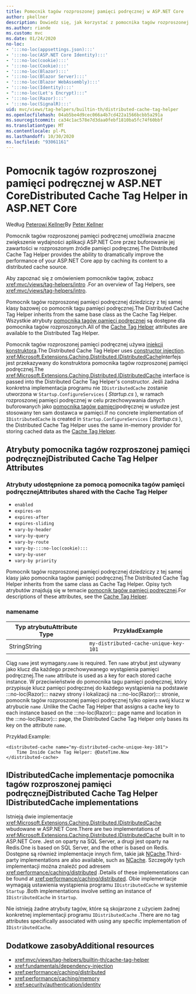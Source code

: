 ```yaml
---
title: Pomocnik tagów rozproszonej pamięci podręcznej w ASP.NET Core
author: pkellner
description: Dowiedz się, jak korzystać z pomocnika tagów rozproszonej pamięci podręcznej.
ms.author: riande
ms.custom: mvc
ms.date: 01/24/2020
no-loc:
- ':::no-loc(appsettings.json):::'
- ':::no-loc(ASP.NET Core Identity):::'
- ':::no-loc(cookie):::'
- ':::no-loc(Cookie):::'
- ':::no-loc(Blazor):::'
- ':::no-loc(Blazor Server):::'
- ':::no-loc(Blazor WebAssembly):::'
- ':::no-loc(Identity):::'
- ":::no-loc(Let's Encrypt):::"
- ':::no-loc(Razor):::'
- ':::no-loc(SignalR):::'
uid: mvc/views/tag-helpers/builtin-th/distributed-cache-tag-helper
ms.openlocfilehash: 04ab5be4d9cec066a4b7cd422a1566bcbb5a291a
ms.sourcegitcommit: ca34c1ac578e7d3daa0febf1810ba5fc74f60bbf
ms.translationtype: MT
ms.contentlocale: pl-PL
ms.lasthandoff: 10/30/2020
ms.locfileid: "93061161"
---
```

# <a name="distributed-cache-tag-helper-in-aspnet-core"></a><span data-ttu-id="3ac67-103">Pomocnik tagów rozproszonej pamięci podręcznej w ASP.NET Core</span><span class="sxs-lookup"><span data-stu-id="3ac67-103">Distributed Cache Tag Helper in ASP.NET Core</span></span>

<span data-ttu-id="3ac67-104">Według [Peterowi Kellner](https://peterkellner.net)</span><span class="sxs-lookup"><span data-stu-id="3ac67-104">By [Peter Kellner](https://peterkellner.net)</span></span>

<span data-ttu-id="3ac67-105">Pomocnik tagów rozproszonej pamięci podręcznej umożliwia znaczne zwiększenie wydajności aplikacji ASP.NET Core przez buforowanie jej zawartości w rozproszonym źródle pamięci podręcznej.</span><span class="sxs-lookup"><span data-stu-id="3ac67-105">The Distributed Cache Tag Helper provides the ability to dramatically improve the performance of your ASP.NET Core app by caching its content to a distributed cache source.</span></span>

<span data-ttu-id="3ac67-106">Aby zapoznać się z omówieniem pomocników tagów, zobacz <xref:mvc/views/tag-helpers/intro> .</span><span class="sxs-lookup"><span data-stu-id="3ac67-106">For an overview of Tag Helpers, see <xref:mvc/views/tag-helpers/intro>.</span></span>

<span data-ttu-id="3ac67-107">Pomocnik tagów rozproszonej pamięci podręcznej dziedziczy z tej samej klasy bazowej co pomocnik tagu pamięci podręcznej.</span><span class="sxs-lookup"><span data-stu-id="3ac67-107">The Distributed Cache Tag Helper inherits from the same base class as the Cache Tag Helper.</span></span> <span data-ttu-id="3ac67-108">Wszystkie atrybuty [pomocnika tagów pamięci podręcznej](xref:mvc/views/tag-helpers/builtin-th/cache-tag-helper) są dostępne dla pomocnika tagów rozproszonych.</span><span class="sxs-lookup"><span data-stu-id="3ac67-108">All of the [Cache Tag Helper](xref:mvc/views/tag-helpers/builtin-th/cache-tag-helper) attributes are available to the Distributed Tag Helper.</span></span>

<span data-ttu-id="3ac67-109">Pomocnik tagów rozproszonej pamięci podręcznej używa [iniekcji konstruktora](xref:fundamentals/dependency-injection#constructor-injection-behavior).</span><span class="sxs-lookup"><span data-stu-id="3ac67-109">The Distributed Cache Tag Helper uses [constructor injection](xref:fundamentals/dependency-injection#constructor-injection-behavior).</span></span> <span data-ttu-id="3ac67-110"><xref:Microsoft.Extensions.Caching.Distributed.IDistributedCache>Interfejs jest przekazywany do konstruktora pomocnika tagów rozproszonej pamięci podręcznej.</span><span class="sxs-lookup"><span data-stu-id="3ac67-110">The <xref:Microsoft.Extensions.Caching.Distributed.IDistributedCache> interface is passed into the Distributed Cache Tag Helper's constructor.</span></span> <span data-ttu-id="3ac67-111">Jeśli żadna konkretna implementacja programu nie `IDistributedCache` zostanie utworzona w `Startup.ConfigureServices` ( *Startup.cs* ), w ramach rozproszonej pamięci podręcznej w celu przechowywania danych buforowanych jako [pomocnika tagów pamięci](xref:mvc/views/tag-helpers/builtin-th/cache-tag-helper)podręcznej w usłudze jest stosowany ten sam dostawca w pamięci.</span><span class="sxs-lookup"><span data-stu-id="3ac67-111">If no concrete implementation of `IDistributedCache` is created in `Startup.ConfigureServices` ( *Startup.cs* ), the Distributed Cache Tag Helper uses the same in-memory provider for storing cached data as the [Cache Tag Helper](xref:mvc/views/tag-helpers/builtin-th/cache-tag-helper).</span></span>

## <a name="distributed-cache-tag-helper-attributes"></a><span data-ttu-id="3ac67-112">Atrybuty pomocnika tagów rozproszonej pamięci podręcznej</span><span class="sxs-lookup"><span data-stu-id="3ac67-112">Distributed Cache Tag Helper Attributes</span></span>

### <a name="attributes-shared-with-the-cache-tag-helper"></a><span data-ttu-id="3ac67-113">Atrybuty udostępnione za pomocą pomocnika tagów pamięci podręcznej</span><span class="sxs-lookup"><span data-stu-id="3ac67-113">Attributes shared with the Cache Tag Helper</span></span>

* `enabled`
* `expires-on`
* `expires-after`
* `expires-sliding`
* `vary-by-header`
* `vary-by-query`
* `vary-by-route`
* `vary-by-:::no-loc(cookie):::`
* `vary-by-user`
* `vary-by priority`

<span data-ttu-id="3ac67-114">Pomocnik tagów rozproszonej pamięci podręcznej dziedziczy z tej samej klasy jako pomocnika tagów pamięci podręcznej.</span><span class="sxs-lookup"><span data-stu-id="3ac67-114">The Distributed Cache Tag Helper inherits from the same class as Cache Tag Helper.</span></span> <span data-ttu-id="3ac67-115">Opisy tych atrybutów znajdują się w temacie [pomocnik tagów pamięci podręcznej](xref:mvc/views/tag-helpers/builtin-th/cache-tag-helper).</span><span class="sxs-lookup"><span data-stu-id="3ac67-115">For descriptions of these attributes, see the [Cache Tag Helper](xref:mvc/views/tag-helpers/builtin-th/cache-tag-helper).</span></span>

### <a name="name"></a><span data-ttu-id="3ac67-116">name</span><span class="sxs-lookup"><span data-stu-id="3ac67-116">name</span></span>

| <span data-ttu-id="3ac67-117">Typ atrybutu</span><span class="sxs-lookup"><span data-stu-id="3ac67-117">Attribute Type</span></span> | <span data-ttu-id="3ac67-118">Przykład</span><span class="sxs-lookup"><span data-stu-id="3ac67-118">Example</span></span>                               |
| -------------- | ------------------------------------- |
| <span data-ttu-id="3ac67-119">String</span><span class="sxs-lookup"><span data-stu-id="3ac67-119">String</span></span>         | `my-distributed-cache-unique-key-101` |

<span data-ttu-id="3ac67-120">Ciąg `name` jest wymagany.</span><span class="sxs-lookup"><span data-stu-id="3ac67-120">`name` is required.</span></span> <span data-ttu-id="3ac67-121">Ten `name` atrybut jest używany jako klucz dla każdego przechowywanego wystąpienia pamięci podręcznej.</span><span class="sxs-lookup"><span data-stu-id="3ac67-121">The `name` attribute is used as a key for each stored cache instance.</span></span> <span data-ttu-id="3ac67-122">W przeciwieństwie do pomocnika tagu pamięci podręcznej, który przypisuje klucz pamięci podręcznej do każdego wystąpienia na podstawie :::no-loc(Razor)::: nazwy strony i lokalizacji na :::no-loc(Razor)::: stronie, pomocnik tagów rozproszonej pamięci podręcznej tylko opiera swój klucz w atrybucie `name` .</span><span class="sxs-lookup"><span data-stu-id="3ac67-122">Unlike the Cache Tag Helper that assigns a cache key to each instance based on the :::no-loc(Razor)::: page name and location in the :::no-loc(Razor)::: page, the Distributed Cache Tag Helper only bases its key on the attribute `name`.</span></span>

<span data-ttu-id="3ac67-123">Przykład:</span><span class="sxs-lookup"><span data-stu-id="3ac67-123">Example:</span></span>

```cshtml
<distributed-cache name="my-distributed-cache-unique-key-101">
    Time Inside Cache Tag Helper: @DateTime.Now
</distributed-cache>
```

## <a name="distributed-cache-tag-helper-idistributedcache-implementations"></a><span data-ttu-id="3ac67-124">IDistributedCache implementacje pomocnika tagów rozproszonej pamięci podręcznej</span><span class="sxs-lookup"><span data-stu-id="3ac67-124">Distributed Cache Tag Helper IDistributedCache implementations</span></span>

<span data-ttu-id="3ac67-125">Istnieją dwie implementacje <xref:Microsoft.Extensions.Caching.Distributed.IDistributedCache> wbudowane w ASP.NET Core.</span><span class="sxs-lookup"><span data-stu-id="3ac67-125">There are two implementations of <xref:Microsoft.Extensions.Caching.Distributed.IDistributedCache> built in to ASP.NET Core.</span></span> <span data-ttu-id="3ac67-126">Jest on oparty na SQL Server, a drugi jest oparty na Redis.</span><span class="sxs-lookup"><span data-stu-id="3ac67-126">One is based on SQL Server, and the other is based on Redis.</span></span> <span data-ttu-id="3ac67-127">Dostępne są również implementacje innych firm, takie jak [NCache](http://www.alachisoft.com/ncache/aspnet-core-idistributedcache-ncache.html).</span><span class="sxs-lookup"><span data-stu-id="3ac67-127">Third-party implementations are also available, such as [NCache](http://www.alachisoft.com/ncache/aspnet-core-idistributedcache-ncache.html).</span></span> <span data-ttu-id="3ac67-128">Szczegóły tych implementacji można znaleźć pod adresem <xref:performance/caching/distributed> .</span><span class="sxs-lookup"><span data-stu-id="3ac67-128">Details of these implementations can be found at <xref:performance/caching/distributed>.</span></span> <span data-ttu-id="3ac67-129">Obie implementacje wymagają ustawienia wystąpienia programu `IDistributedCache` w systemie `Startup` .</span><span class="sxs-lookup"><span data-stu-id="3ac67-129">Both implementations involve setting an instance of `IDistributedCache` in `Startup`.</span></span>

<span data-ttu-id="3ac67-130">Nie istnieją żadne atrybuty tagów, które są skojarzone z użyciem żadnej konkretnej implementacji programu `IDistributedCache` .</span><span class="sxs-lookup"><span data-stu-id="3ac67-130">There are no tag attributes specifically associated with using any specific implementation of `IDistributedCache`.</span></span>

## <a name="additional-resources"></a><span data-ttu-id="3ac67-131">Dodatkowe zasoby</span><span class="sxs-lookup"><span data-stu-id="3ac67-131">Additional resources</span></span>

* <xref:mvc/views/tag-helpers/builtin-th/cache-tag-helper>
* <xref:fundamentals/dependency-injection>
* <xref:performance/caching/distributed>
* <xref:performance/caching/memory>
* <xref:security/authentication/identity>
